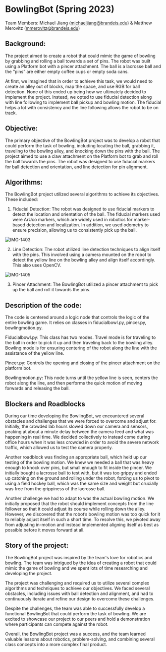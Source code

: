 # BowlingBot (Spring 2023)

Team Members: Michael Jiang (michaeljiang@brandeis.edu) & Matthew Merovitz (mmerovitz@brandeis.edu)


## Background:
The project aimed to create a robot that could mimic the game of bowling by grabbing and rolling a ball towards a set of pins. The robot was built using a Platform bot with a pincer attachment. The ball is a lacrosse ball and the “pins” are either empty coffee cups or empty soda cans.

At first, we imagined that in order to achieve this task, we would need to create an alley out of blocks, map the space, and use RGB for ball detection. None of this ended up being how we ultimately decided to implement the project. Instead, we opted to use fiducial detection along with line following to implement ball pickup and bowling motion. The fiducial helps a lot with consistency and the line following allows the robot to be on track. 

## Objective:
The primary objective of the BowlingBot project was to develop a robot that could perform the task of bowling, including locating the ball, grabbing it, traveling to the bowling alley, and knocking down the pins with the ball. The project aimed to use a claw attachment on the Platform bot to grab and roll the ball towards the pins. The robot was designed to use fiducial markers for ball detection and orientation, and line detection for pin alignment.

## Algorithms:
The BowlingBot project utilized several algorithms to achieve its objectives. These included:

1. Fiducial Detection: The robot was designed to use fiducial markers to detect the location and orientation of the ball. The fiducial markers used were ArUco markers, which are widely used in robotics for marker-based detection and localization. In addition, we used odometry to ensure precision, allowing us to consistently pick up the ball. 

![IMG-1403](https://user-images.githubusercontent.com/55816618/236976236-ec01f3f1-6a72-4b8f-be1a-cbf5f50c88e8.jpg)

2. Line Detection: The robot utilized line detection techniques to align itself with the pins. This involved using a camera mounted on the robot to detect the yellow line on the bowling alley and align itself accordingly. This also uses OpenCV.

![IMG-1405](https://user-images.githubusercontent.com/55816618/236976252-3e4381c5-6e8e-425a-999c-cd21f2c02653.jpg)

3. Pincer Attachment: The BowlingBot utilized a pincer attachment to pick up the ball and roll it towards the pins. 

## Description of the code:

The code is centered around a logic node that controls the logic of the entire bowling game. It relies on classes in fiducialbowl.py, pincer.py, bowlingmotion.py. 

Fiducialbowl.py: This class has two modes. Travel mode is for traveling to the ball in order to pick it up and then traveling back to the bowling alley. Bowling mode is for ensuring centering of the robot along the line with the assistance of the yellow line. 

Pincer.py: Controls the opening and closing of the pincer attachment on the platform bot. 

Bowlingmotion.py: This node turns until the yellow line is seen, centers the robot along the line, and then performs the quick motion of moving forwards and releasing the ball. 


## Blockers and Roadblocks
During our time developing the BowlingBot, we encountered several obstacles and challenges that we were forced to overcome and adjust for. Initially, the crowded lab hours slowed down our camera and sensors, peaking at about a minute delay between the camera feed and what was happening in real time. We decided collectively to instead come during office hours when it was less crowded in order to avoid the severe network traffic, which allowed us to test the camera properly. 

Another roadblock was finding an appropriate ball, which held up our testing of the bowling motion. We knew we needed a ball that was heavy enough to knock over pins, but small enough to fit inside the pincer. We initially bought a lacrosse ball to test with, but it was too grippy and ended up catching on the ground and rolling under the robot, forcing us to pivot to using a field hockey ball, which was the same size and weight but crucially was free from the grippiness of the lacrosse ball.

Another challenge we had to adapt to was the actual bowling motion. We initially proposed that the robot should implement concepts from the line follower so that it could adjust its course while rolling down the alley. However, we discovered that the robot’s bowling motion was too quick for it to reliably adjust itself in such a short time. To resolve this, we pivoted away from adjusting in-motion and instead implemented aligning itself as best as possible before it moves forward at all.

## Story of the project:
The BowlingBot project was inspired by the team's love for robotics and bowling. The team was intrigued by the idea of creating a robot that could mimic the game of bowling and we spent lots of time researching and developing the project.

The project was challenging and required us to utilize several complex algorithms and techniques to achieve our objectives. We faced several obstacles, including issues with ball detection and alignment, and had to continuously iterate and refine our design to overcome these challenges.

Despite the challenges, the team was able to successfully develop a functional BowlingBot that could perform the task of bowling. We are excited to showcase our project to our peers and hold a demonstration where participants can compete against the robot.

Overall, the BowlingBot project was a success, and the team learned valuable lessons about robotics, problem-solving, and combining several class concepts into a more complex final product.


